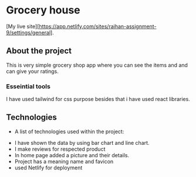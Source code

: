 # Grocery house

[My live site][https://app.netlify.com/sites/raihan-assignment-9/settings/general].

## About the project

This is very simple grocery shop app where you can see the items and and can give your ratings.

### Esseintial tools

I have used tailwind for css purpose besides that i have used react libraries.

## Technologies

- A list of technologies used within the project:

* I have shown the data by using bar chart and line chart.
* I make reviews for respected product
* In home page added a picture and their details.
* Project has a meaning name and favicon
* used Netlify for deployment

